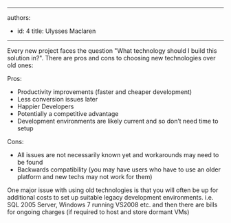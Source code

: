 

---
authors:
  - id: 4
    title: Ulysses Maclaren
---




<span class='intro'> Every new project faces the question &quot;What technology should I build this solution in?&quot;. There are pros and cons to choosing new technologies over old ones&#58; </span>

<p>Pros&#58;</p>
<ul>
<li>Productivity improvements (faster and cheaper development)</li>
<li>Less conversion issues later</li>
<li>Happier Developers</li>
<li>Potentially a competitive advantage</li>
<li>Development environments are likely current and so don’t need time to setup</li>
</ul>

<p>Cons&#58;</p>
<ul>
<li>All issues are not necessarily known yet and workarounds may need to be found</li>
<li>Backwards compatibility (you may have users who have to use an older platform and new techs may not work for them)</li>
</ul>

<p>One major issue with using old technologies is that you will often be up for additional costs to set up suitable legacy development environments. i.e. SQL 2005 Server, Windows 7 running VS2008 etc. and then there are bills for ongoing charges (if required to host and store dormant VMs)</p>



